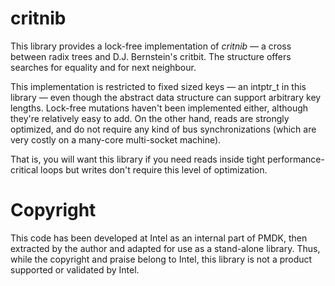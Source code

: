 critnib
=======

This library provides a lock-free implementation of *critnib* — a cross
between radix trees and D.J. Bernstein's critbit.  The structure offers
searches for equality and for next neighbour.

This implementation is restricted to fixed sized keys — an intptr_t in this
library — even though the abstract data structure can support arbitrary key
lengths.  Lock-free mutations haven't been implemented either, although
they're relatively easy to add.  On the other hand, reads are strongly
optimized, and do not require any kind of bus synchronizations (which are
very costly on a many-core multi-socket machine).

That is, you will want this library if you need reads inside tight
performance-critical loops but writes don't require this level of
optimization.  


Copyright
=========

This code has been developed at Intel as an internal part of PMDK, then
extracted by the author and adapted for use as a stand-alone library.
Thus, while the copyright and praise belong to Intel, this library is not
a product supported or validated by Intel.
